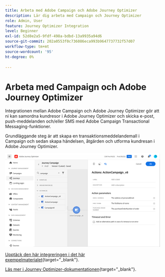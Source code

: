```yaml
---
title: Arbeta med Adobe Campaign och Adobe Journey Optimizer
description: Lär dig arbeta med Campaign och Journey Optimizer
role: Admin, User
feature: Journey Optimizer Integration
level: Beginner
exl-id: 52d8e2a5-9fdf-498a-bdbd-13a9935a94d6
source-git-commit: 202a0553f0c736086eca993b9647737732f57d07
workflow-type: tm+mt
source-wordcount: '95'
ht-degree: 0%

---
```


# Arbeta med Campaign och Adobe Journey Optimizer

Integrationen mellan Adobe Campaign och Adobe Journey Optimizer gör att ni kan samordna kundresor i Adobe Journey Optimizer och skicka e-post, push-meddelanden och/eller SMS med Adobe Campaign Transactional Messaging-funktioner.

Grundläggande steg är att skapa en transaktionsmeddelandemall i Campaign och sedan skapa händelsen, åtgärden och utforma kundresan i Adobe Journey Optimizer.


![](assets/ajo-integration.png)


[Upptäck den här integreringen i det här exempelmaterialet](https://experienceleague.adobe.com/en/docs/journey-optimizer/using/orchestrate-journeys/journey-use-cases/business-use-cases/ajo-ac){target="_blank"}.


[Läs mer i Journey Optimizer-dokumentationen](https://experienceleague.adobe.com/en/docs/journey-optimizer/using/orchestrate-journeys/about-journey-building/using-adobe-campaign-v7-v8){target="_blank"}.

